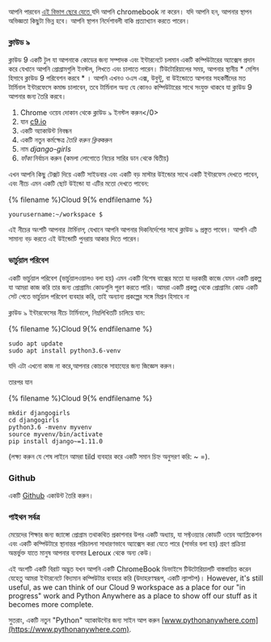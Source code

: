 আপনি পারবেন [ এই বিভাগ ছেরে যেতে ](http://tutorial.djangogirls.org/en/installation/#install-python) যদি আপনি chromebook না করেন। যদি আপনি হন, আপনার স্থাপন অভিজ্ঞতা কিছুটা ভিন্ন হবে। আপনি স্থাপন নির্দেশাবলী বাকি প্রত্যাখ্যান করতে পারেন।

### ক্লাউড ৯

ক্লাউড 9 একটি টুল যা আপনাকে কোডের জন্য সম্পাদক এবং ইন্টারনেটে চলমান একটি কম্পিউটারের অ্যাক্সেস প্রদান করে যেখানে আপনি প্রোগ্রামগুলি ইনস্টল, লিখতে এবং চালাতে পারেন। টিউটোরিয়ালের সময়, আপনার স্থানীয় * মেশিন হিসাবে ক্লাউড 9 পরিবেশন করবে * । আপনি এখনও ওএস এক্স, উবুন্টু, বা উইন্ডোতে আপনার সহকর্মীদের মত টার্মিনাল ইন্টারফেসে কমান্ড চালাবেন, তবে টার্মিনাল অন্য যে কোনও কম্পিউটারের সাথে সংযুক্ত থাকবে যা ক্লাউড 9 আপনার জন্য তৈরি করবে।

1. </a>Chrome ওয়েব দোকান থেকে ক্লাউড ৯ ইনস্টল করুন</0>
2. যান [c9.io](https://c9.io)
3. একটি অ্যাকাউন্ট নিবন্ধন
4. একটি নতুন কর্মক্ষেত্র *তৈরি করুন ক্লিক*করুন
5. নাম *django-girls*
6. *ফাঁকা* নির্বাচন করুন (কমলা লোগোতে নিচের সারির ডান থেকে দ্বিতীয়)

এখন আপনি কিছু টেক্সট দিয়ে একটি সাইডবার এবং একটি বড় মাস্টার উইন্ডোর সাথে একটি ইন্টারফেস দেখতে পাবেন, এবং নীচে এমন একটি ছোট উইন্ডো যা এটির মতো দেখতে পাবেন:

{% filename %}Cloud 9{% endfilename %}

    yourusername:~/workspace $
    

এই নীচের অংশটি আপনার *টার্মিনাল*, যেখানে আপনি আপনার দিকনির্দেশের সাথে ক্লাউড ৯ প্রস্তুত পাবেন। আপনি এটি সামান্য বড় করতে এই উইন্ডোটি পুনরায় আকার দিতে পারেন।

### ভার্চুয়াল পরিবেশ

একটি ভার্চুয়াল পরিবেশ (ভার্চুয়ালওয়ালও বলা হয়) এমন একটি বিশেষ বাক্সের মতো যা দরকারী কাজে যেমন একটি প্রকল্প যা আমরা কাজ করি তার জন্য প্রোগ্রামিং কোডগুলি পূরণ করতে পারি। আমরা একটি প্রকল্প থেকে প্রোগ্রামিং কোড একটি সেট পেতে ভার্চুয়াল পরিবেশ ব্যবহার করি, তাই অন্যান্য প্রকল্পের সঙ্গে মিশ্রন হিসাবে না

ক্লাউড ৯ ইন্টারফেসের নীচে টার্মিনালে, নিম্নলিখিতটি চালিয়ে যান:

{% filename %}Cloud 9{% endfilename %}

    sudo apt update
    sudo apt install python3.6-venv
    

যদি এটা এখনো কাজ না করে,আপনার কোচকে সাহায্যের জন্য জিজ্ঞেস করুন।

তারপর যান

{% filename %}Cloud 9{% endfilename %}

    mkdir djangogirls
    cd djangogirls
    python3.6 -mvenv myvenv
    source myvenv/bin/activate
    pip install django~=1.11.0
    

(লক্ষ্য করুন যে শেষ লাইনে আমরা tild ব্যবহার করে একটি সমান চিহ্ন অনুসরণ করি: ~ =).

### Github

একটি [Github](https://github.com) একাউন্ট তৈরি করুন।

### পাইথন সর্বত্র

মেয়েদের শিক্ষার জন্য জ্যাঙ্গো প্রোগ্রাম তথাকথিত প্রকাশনার উপর একটি অধ্যায়, যা সফ্টওয়্যার কোডটি ওয়েব অ্যাপ্লিকেশন এবং একটি কম্পিউটারে স্থানান্তর পরিচালনা সাধারণভাবে অ্যাক্সেস করা যেতে পারে (সার্ভার বলা হয়) গ্রহণ প্রক্রিয়া অন্তর্ভুক্ত যাতে মানুষ আপনার ব্যবসার Leroux থেকে অন্য কেউ।

এই অংশটি একটি বিরাট অদ্ভুত যখন আপনি একটি ChromeBook ডিভাইসে টিউটোরিয়ালটি বাস্তবায়িত করেন যেহেতু আমরা ইন্টারনেটে বিদ্যমান কম্পিউটার ব্যবহার করি (উদাহরণস্বরূপ, একটি ল্যাপটপ)। However, it's still useful, as we can think of our Cloud 9 workspace as a place for our "in progress" work and Python Anywhere as a place to show off our stuff as it becomes more complete.

সুতরাং, একটি নতুন "Python" অ্যাকাউন্টের জন্য সাইন আপ করুন [www.pythonanywhere.com](https://www.pythonanywhere.com).